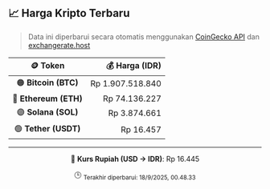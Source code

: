 

<!-- HARGA_KRIPTO -->
## 📈 Harga Kripto Terbaru

> Data ini diperbarui secara otomatis menggunakan [CoinGecko API](https://www.coingecko.com/) dan [exchangerate.host](https://exchangerate.host/)

<div align="center">

| 🪙 Token | 💰 Harga (IDR) |
|:------:|---------------:|
| 🟠 **Bitcoin (BTC)**   | Rp 1.907.518.840 |
| 🔵 **Ethereum (ETH)**  | Rp 74.136.227 |
| 🟣 **Solana (SOL)**    | Rp 3.874.661 |
| 🟢 **Tether (USDT)**   | Rp 16.457 |

---

💱 **Kurs Rupiah (USD → IDR)**: Rp 16.445

🕒 <sub>Terakhir diperbarui: 18/9/2025, 00.48.33</sub>

</div>
<!-- /HARGA_KRIPTO -->